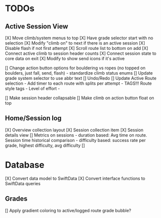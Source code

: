 #  TODOs

## Active Session View

 [X] Move climb/system menus to top
 [X] Have grade selector start with no selection
 [X] Modify "climb on" to next if there is an active session
 [X] Disable flash if not first attempt
 [X] Scroll route list to bottom on add
 [X] Connect active climb to session header counts
 [X] Connect session state to core data on exit
 [X] Modify to show send icons if it's active
 
 
 [] Change action button options for bouldering vs ropes (no topped on boulders, just fall, send, flash)
    - standardize climb status enums
 [] Update grade system selector to use abbr text
 [] Undo/Redo
 [] Update Active Route selection
    - Add timer to each route with splits per attempt
    - TAGS!!! Route style tags
    - Level of effort 
    - 


 
 [] Make session header collapsable
 [] Make climb on action button float on top 
 
 
 
 
 
 ## Home/Session log 
 [X] Overview collection layout
 [X] Session collection item
 [X] Session details view
 [] Metrics on sessions
    - duration based: Avg time on route. Session time historical comparison
    - difficulty based: success rate per grade, highest difficulty, avg difficulty
 [] 
 
 
 # Database
 [X] Convert data model to SwiftData
 [X] Convert interface functions to SwiftData queries
 
 


## Grades
[] Apply gradient coloring to active/logged route grade bubble?

